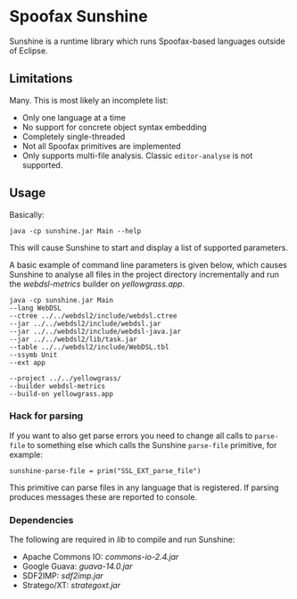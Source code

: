 # Spoofax Sunshine

Sunshine is a runtime library which runs Spoofax-based languages  outside of Eclipse.

## Limitations
Many. This is most likely an incomplete list:

* Only one language at a time
* No support for concrete object syntax embedding
* Completely single-threaded
* Not all Spoofax primitives are implemented
* Only supports multi-file analysis. Classic `editor-analyse` is not supported.

## Usage
Basically:

    java -cp sunshine.jar Main --help

This will cause Sunshine to start and display a list of supported parameters.

A basic example of command line parameters is given below, which causes Sunshine to analyse all files in the project directory incrementally and run the *webdsl-metrics* builder on *yellowgrass.app*.

    java -cp sunshine.jar Main
    --lang WebDSL
    --ctree ../../webdsl2/include/webdsl.ctree
    --jar ../../webdsl2/include/webdsl.jar
    --jar ../../webdsl2/include/webdsl-java.jar
    --jar ../../webdsl2/lib/task.jar
    --table ../../webdsl2/include/WebDSL.tbl
    --ssymb Unit
    --ext app
    
    --project ../../yellowgrass/
    --builder webdsl-metrics
    --build-on yellowgrass.app

### Hack for parsing
If you want to also get parse errors you need to change all calls to `parse-file` to something else which calls the Sunshine `parse-file` primitive, for example:

    sunshine-parse-file = prim("SSL_EXT_parse_file")

This primitive can parse files in any language that is registered. If parsing produces messages these are reported to console.

### Dependencies
The following are required in *lib* to compile and run Sunshine:

* Apache Commons IO: *commons-io-2.4.jar*
* Google Guava: *guava-14.0.jar*
* SDF2IMP: *sdf2imp.jar*
* Stratego/XT: *strategoxt.jar*
